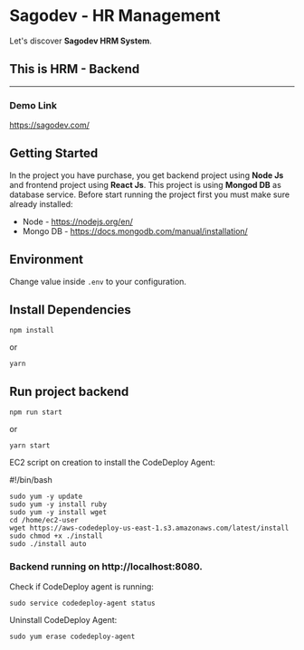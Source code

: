 # Sagodev - HR Management

Let's discover **Sagodev HRM System**.


## This is HRM - Backend

--------------------------------

### Demo Link
https://sagodev.com/

## Getting Started

In the project you have purchase, you get backend project using **Node Js** and frontend project using **React Js**.
This project is using **Mongod DB** as database service. Before start running the project first you must make sure already installed:
- Node - https://nodejs.org/en/
- Mongo DB - https://docs.mongodb.com/manual/installation/

## Environment

Change value inside ```.env``` to your configuration.

## Install Dependencies

```shell
npm install
```

or

```shell
yarn
```

## Run project backend

```shell
npm run start
```

or

```shell
yarn start
```
EC2 script on creation to install the CodeDeploy Agent:

#!/bin/bash
```shell
sudo yum -y update
sudo yum -y install ruby
sudo yum -y install wget
cd /home/ec2-user
wget https://aws-codedeploy-us-east-1.s3.amazonaws.com/latest/install
sudo chmod +x ./install
sudo ./install auto
```

### Backend running on http://localhost:8080.

Check if CodeDeploy agent is running:

```shell
sudo service codedeploy-agent status
```

Uninstall CodeDeploy Agent:

```shell
sudo yum erase codedeploy-agent
```